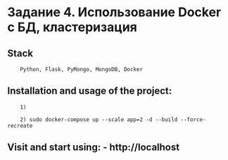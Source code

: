 # Задание 4. Использование Docker с БД, кластеризация

## Stack
```
    Python, Flask, PyMongo, MongoDB, Docker
```

## Installation and usage of the project:
```
    1) 
```
```
    2) sudo docker-compose up --scale app=2 -d --build --force-recreate
```

## Visit and start using: -  http://localhost 
